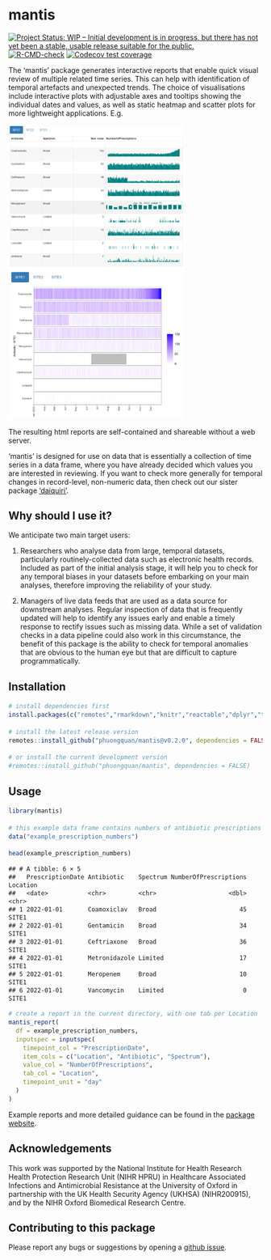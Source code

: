 
<!-- README.md is generated from README.Rmd. Please edit that file -->

# mantis

<!-- badges: start -->

[![Project Status: WIP – Initial development is in progress, but there
has not yet been a stable, usable release suitable for the
public.](https://www.repostatus.org/badges/latest/wip.svg)](https://www.repostatus.org/#wip)
[![R-CMD-check](https://github.com/phuongquan/mantis/actions/workflows/R-CMD-check.yaml/badge.svg)](https://github.com/phuongquan/mantis/actions/workflows/R-CMD-check.yaml)
[![Codecov test
coverage](https://codecov.io/gh/phuongquan/mantis/graph/badge.svg)](https://app.codecov.io/gh/phuongquan/mantis)
<!-- badges: end -->

The ‘mantis’ package generates interactive reports that enable quick
visual review of multiple related time series. This can help with
identification of temporal artefacts and unexpected trends. The choice
of visualisations include interactive plots with adjustable axes and
tooltips showing the individual dates and values, as well as static
heatmap and scatter plots for more lightweight applications. E.g.

<img src="man/figures/example_prescription_numbers_interactive.png" width="350" /><img src="man/figures/example_prescription_numbers_heatmap.png" width="350" />

The resulting html reports are self-contained and shareable without a
web server.

‘mantis’ is designed for use on data that is essentially a collection of
time series in a data frame, where you have already decided which values
you are interested in reviewing. If you want to check more generally for
temporal changes in record-level, non-numeric data, then check out our
sister package
[‘daiquiri’](https://ropensci.github.io/daiquiri/index.html).

## Why should I use it?

We anticipate two main target users:

1.  Researchers who analyse data from large, temporal datasets,
    particularly routinely-collected data such as electronic health
    records. Included as part of the initial analysis stage, it will
    help you to check for any temporal biases in your datasets before
    embarking on your main analyses, therefore improving the reliability
    of your study.

2.  Managers of live data feeds that are used as a data source for
    downstream analyses. Regular inspection of data that is frequently
    updated will help to identify any issues early and enable a timely
    response to rectify issues such as missing data. While a set of
    validation checks in a data pipeline could also work in this
    circumstance, the benefit of this package is the ability to check
    for temporal anomalies that are obvious to the human eye but that
    are difficult to capture programmatically.

## Installation

``` r
# install dependencies first
install.packages(c("remotes","rmarkdown","knitr","reactable","dplyr","tidyr","dygraphs","xts","ggplot2","scales","purrr","htmltools"))

# install the latest release version
remotes::install_github("phuongquan/mantis@v0.2.0", dependencies = FALSE)

# or install the current development version
#remotes::install_github("phuongquan/mantis", dependencies = FALSE)
```

## Usage

``` r
library(mantis)

# this example data frame contains numbers of antibiotic prescriptions in long format, 
data("example_prescription_numbers")

head(example_prescription_numbers)
```

    ## # A tibble: 6 × 5
    ##   PrescriptionDate Antibiotic    Spectrum NumberOfPrescriptions Location
    ##   <date>           <chr>         <chr>                    <dbl> <chr>   
    ## 1 2022-01-01       Coamoxiclav   Broad                       45 SITE1   
    ## 2 2022-01-01       Gentamicin    Broad                       34 SITE1   
    ## 3 2022-01-01       Ceftriaxone   Broad                       36 SITE1   
    ## 4 2022-01-01       Metronidazole Limited                     17 SITE1   
    ## 5 2022-01-01       Meropenem     Broad                       10 SITE1   
    ## 6 2022-01-01       Vancomycin    Limited                      0 SITE1

``` r
# create a report in the current directory, with one tab per Location
mantis_report(
  df = example_prescription_numbers,
  inputspec = inputspec(
    timepoint_col = "PrescriptionDate",
    item_cols = c("Location", "Antibiotic", "Spectrum"),
    value_col = "NumberOfPrescriptions",
    tab_col = "Location",
    timepoint_unit = "day"
  )
)
```

Example reports and more detailed guidance can be found in the [package
website](https://phuongquan.github.io/mantis/index.html).

## Acknowledgements

This work was supported by the National Institute for Health Research
Health Protection Research Unit (NIHR HPRU) in Healthcare Associated
Infections and Antimicrobial Resistance at the University of Oxford in
partnership with the UK Health Security Agency (UKHSA) (NIHR200915), and
by the NIHR Oxford Biomedical Research Centre.

## Contributing to this package

Please report any bugs or suggestions by opening a [github
issue](https://github.com/phuongquan/mantis/issues).

